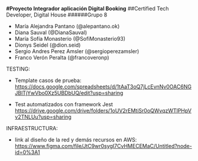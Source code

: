 **#Proyecto Integrador aplicación Digital Booking**
##Certified Tech Developer, Digital House
######Grupo 8
- María Alejandra Pantano (@alepantano.ok)
- Diana Sauval (@DianaSauval)
- María Sofía Monasterio (@SofiMonasterio93)
- Dionys Seidel (@dion.seid)
- Sergio Andres Perez Amsler (@sergioperezamsler)
- Franco Verón Peralta (@francoveronp)


TESTING:

- Template casos de prueba:
  https://docs.google.com/spreadsheets/d/1tAaT3oQ7jLcEvnNv0OAC6NGJBlTjYwVbo0Xz5UBDbUQ/edit?usp=sharing

- Test automatizados con framework Jest
  https://drive.google.com/drive/folders/1oUV2rEMtiSr0oQWvqzWTlPHpVv2TNLUu?usp=sharing


INFRAESTRUCTURA:

- link al diseño de la red y demás recursos en AWS: https://www.figma.com/file/JtC9wr0sygI7CvHMECEMaC/Untitled?node-id=0%3A1


